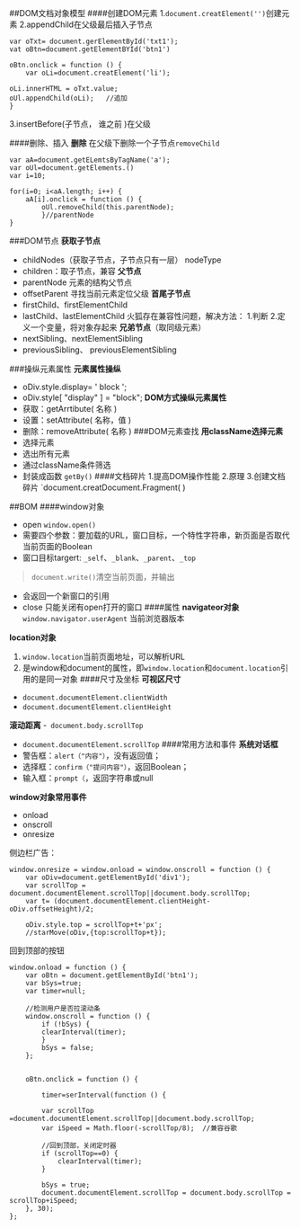 ##DOM文档对象模型
####创建DOM元素
1.`document.creatElement('')`创建元素
2.appendChild在父级最后插入子节点
```
var oTxt= document.gerElementById('txt1');
vat oBtn=document.getElementBYId('btn1')

oBtn.onclick = function () {
	var oLi=document.creatElement('li');

oLi.innerHTML = oTxt.value;
oUl.appendChild(oLi);	//追加
}
```
3.insertBefore(子节点， 谁之前 )在父级

####删除、插入
**删除**
在父级下删除一个子节点`removeChild`
```
var aA=document.getELemtsByTagName('a');
var oUl=document.getElements.()
var i=10;

for(i=0; i<aA.length; i++) {
	aA[i].onclick = function () {
		oUl.removeChild(this.parentNode);
		}//parentNode
}
```
###DOM节点
**获取子节点**
- childNodes（获取子节点，子节点只有一层）       nodeType
- children：取子节点，兼容
**父节点**
- parentNode   元素的结构父节点
- offsetParent  寻找当前元素定位父级
**首尾子节点**
- firstChild、firstElementChild
- lastChild、lastElementChild
火狐存在兼容性问题，解决方法：
1.判断
2.定义一个变量，将对象存起来
**兄弟节点**（取同级元素）
- nextSibling、nextElementSibling
- previousSibling、 previousElementSibling

###操纵元素属性
**元素属性操纵**
- oDiv.style.display= ' block ';
- oDiv.style[ "display" ] = "block";
**DOM方式操纵元素属性**
- 获取：getArrtibute( 名称 )
- 设置：setAttribute( 名称，值 )
- 删除：removeAttribute( 名称 )
###DOM元素查找
**用className选择元素**
- 选择元素
 - 选出所有元素
 - 通过className条件筛选
- 封装成函数
`getBy()`
####文档碎片
1.提高DOM操作性能
2.原理 
3.创建文档碎片
`document.creatDocument.Fragment( )

##BOM
####window对象
- open
`window.open()`
 - 需要四个参数：要加载的URL，窗口目标，一个特性字符串，新页面是否取代当前页面的Boolean
 - 窗口目标targert: `_self`、`_blank`、`_parent`、`_top`
  >`document.write()`清空当前页面，并输出

 - 会返回一个新窗口的引用
- close
只能关闭有open打开的窗口
####属性
**navigateor对象**
`window.navigator.userAgent` 当前浏览器版本

**location对象**
 1. `window.location`当前页面地址，可以解析URL
 2. 是window和document的属性，即`window.location`和`document.location`引用的是同一对象
####尺寸及坐标
**可视区尺寸**
- `document.documentElement.clientWidth`
- `document.documentElement.clientHeight`

**滚动距离**
-` document.body.scrollTop`
- `document.documentElement.scrollTop`
####常用方法和事件
**系统对话框**
- 警告框：`alert（"内容"）`，没有返回值；
- 选择框：`confirm（"提问内容"）`，返回Boolean；
- 输入框：`prompt（`，返回字符串或null

**window对象常用事件**
- onload
- onscroll
- onresize

 侧边栏广告：
```
window.onresize = window.onload = window.onscroll = function () {
	var oDiv=document.getElementById('div1');
	var scrollTop = document.documentElement.scrollTop||document.body.scrollTop;
	var t= (document.documentElement.clientHeight-oDiv.offsetHeight)/2;

	oDiv.style.top = scrollTop+t+'px';
    //starMove(oDiv,{top:scrollTop+t});
```
回到顶部的按钮
```
window.onload = function () {
	var oBtn = document.getElementById('btn1');
	var bSys=true;
	var timer=null; 
	
	//检测用户是否拉滚动条
	window.onscroll = function () {
		if (!bSys) {
		clearInterval(timer);
		}
		bSys = false;
	};


	oBtn.onclick = function () {

		timer=serInterval(function () {

		var scrollTop =document.documentElement.scrollTop||document.body.scrollTop;
		var iSpeed = Math.floor(-scrollTop/8);	//兼容谷歌

		//回到顶部，关闭定时器	
		if (scrollTop==0) {			
			clearInterval(timer);
		}

		bSys = true;
		document.documentElement.scrollTop = document.body.scrollTop = scrollTop+iSpeed;
	}, 30);
};
```